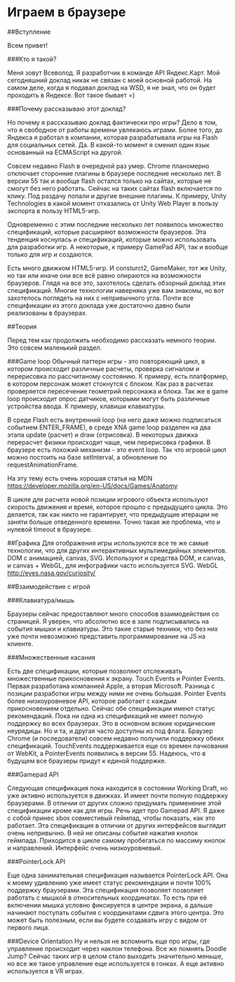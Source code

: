 # Играем в браузере

##Вступление

Всем привет!

###Кто я такой?

Меня зовут Всеволод.  Я разработчик в команде API Яндекс.Карт. Мой сегодняшний доклад никак не связан с моей основной работой. 
На самом деле, когда я подавал доклад на WSD, я не знал, что он будет проходить в Яндексе. Вот такое бывает =)

###Почему рассказываю этот доклад?

Но почему я рассказываю доклад фактически про игры? Дело в том, что я свободное от работы времени увлекаюсь играми. 
Более того, до Яндекса я работал в компании, которая разрабатывала игры на Flash для социальных сетей.
Да. В какой-то момент я сменил один язык основанный на ECMAScript на другой.

Совсем недавно Flash в очередной раз умер. Chrome планомерно отключает сторонние плагины в браузере последние несколько лет. 
В версии 55 так и вообще flash остался только на сайтах, которые не смогут без него работать. Сейчас на таких сайтах flash включается по клику. 
Под раздачу попали и другие внешние плагины. К примеру, Unity Technologies в какой момент отказались от Unity Web Player в пользу экспорта в пользу HTML5-игр.

Одновременно с этим последние несколько лет появилось множество спецификаций, которые расширяют возможности браузеров. 
Эта тенденция коснулась и спецификаций, которые можно использовать для разработки игр. А некоторые, к примеру GamePad API, так и вообще только для игр и создаются.

Есть много движком HTML5-игр. И consturct2,  GameMaker, тот же Unity, но так или иначе они все всё равно опираются на возможности браузеров.
Глядя на все это, захотелось сделать обзорный доклад этих спецификаций. Многие технологии наверняка уже вам знакомы, но вот захотелось поглядеть на них с непривычного угла.
Почти все спецификации из этого доклада уже достаточно давно были реализованы в браузерах. 

##Теория

Перед тем как продолжить необходимо рассказать немного теории. Это совсем маленький раздел.

###Game loop
Обычный паттерн игры - это повторяющий цикл, в котором происходит различные расчеты, проверка сигналом и перерисовка по рассчитаному состоянию.
К примеру, есть платформер, в котором персонаж может стокнутся с блоком. Как раз в расчетах проверяется пересечение геометрий персонажа и блока.
Так же в game loop происходит опрос датчиков, которыми могут быть различные устройства ввода. К примеру, клавиши клавиатуры.

В среде Flash есть внутренний loop (на него даже можно подписаться событием ENTER_FRAME), в среде XNA game loop разделен на два этапа update (расчет) и draw (отрисовка).
В некоторых движка перерасчет физики происходит чаще, чем перерисовка графики.
В браузере есть похожий механизм - это event loop. Так что игровой цикл можно постоить на базе setInterval, а обновление по requestAnimationFrame.

На эту тему есть очень хорошая статья на MDN https://developer.mozilla.org/en-US/docs/Games/Anatomy

В цикле для расчета новой позиции игрового объекта используют скорость движения и время, которое прошло с предыдущего цикла. 
Это делается, так как никто не гарантирует, что предыдущие итерации не заняти больше отведенного времени.
Точно такая же проблема, что и нулевой timeout в браузере.

##Графика
Для отображения игры используются все те же самые технологии, что для других интерактивных мультимедийных элементов. DOM с анимацией, canvas, SVG.
Используют и средства DOM, и canvas, и canvas + WebGL, для инфографики часто используется SVG.
WebGL
http://eyes.nasa.gov/curiosity/

##Взаимодействие с игрой

###Клавиатура/мышь

Браузеры сейчас предоставляют много способов взаимодействия со страницей. Я уверен, что абсолютно все в зале подписывались на события мышки и клавиатуры. Это такие старые техники, что без них уже почти невозможно представить программирование на JS на клиенте. 

###Множественные касания

Есть две спецификации, которые позволяют отслеживать множественные прикосновения к экрану. Touch Events и Pointer Events. 
Первая разработана компанией Apple, а вторая Microsoft. Разница с позиции разработки игры между ними не очень большая. 
Pointer Events более низкоуровневое API, которое работает с каждым прикосновением отдельно. 
Сейчас обе спецификации имеют статус рекомендаций. Пока ни одна из спецификаций не имеет полную поддержку во всех браузерах. 
Это в основном всякие юридические неурядицы. Но и та, и другая часто доступны из под флага.
Браузер Chrome (и последователи) совсем недавно получили поддержку обеих спецификаций.
TouchEvents поддерживается еще со времен пачкования от WebKit, а PointerEvents появились в версии 55. 
Надеюсь, что в будущем все браузеры придут к единой поддержке.

###Gamepad API

Следующая спецификация пока находится в состоянии Working Draft, но уже активно используется в движках. И имеет почти полную поддержку браузерами. 
В отличии от других сложно придумать применение этой спецификации кроме как для игры. Речь идет про Gamepad API. Я даже с собой принес xbox 
совместивый геймпад, чтобы показать, как это работает.
Эта спецификация в отличии от других интерфейсов выглядит очень непривычно. В ней не описаны события нажатия кнопок геймпада. 
Приходится в цикле самому пробегаться по массиму кнопок и направлений. Интерфейс очень низкоуровневый. 

###PointerLock API

Еще одна занимательная спецификация называется PointerLock API. Она к моему удивлению уже имеет статус рекомендации и почти 100% поддержку браузерами.
Эта спецификация позволяет позволяет работать с мышкой в относительных координатах. То есть при её включении мышка условно фиксируется в центре экрана, 
а дальше начинают поступать события с координатами сдвига этого центра. Это может быть полезным, если вы будете создавать игру с видом от первого лица.

###Device Orientation
Ну и нельзя не вспомнить еще про игры, где управление происходит через наклон телефона. Все же помнять Doodle Jump? 
Сейчас таких игр в целом стало выходить значительно меньше, но все же такое управление еще используется в гонках. А еще активно используется в VR играх.
